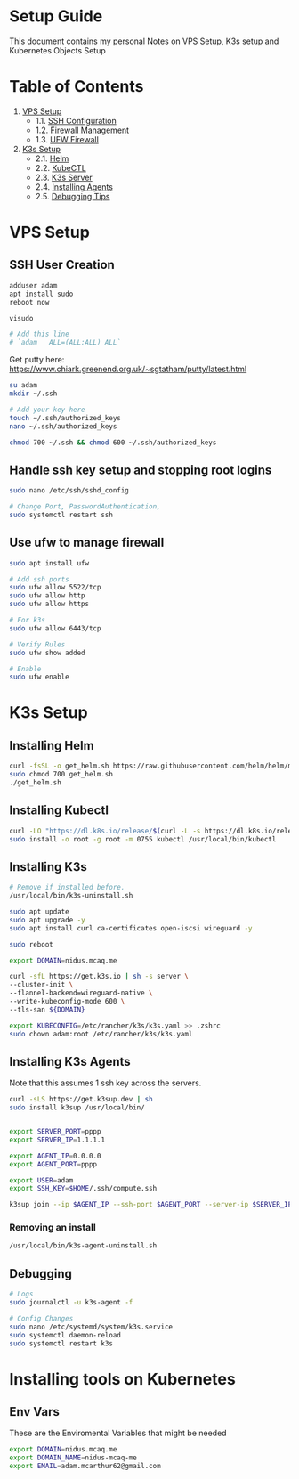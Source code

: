 # Setup Guide

This document contains my personal Notes on VPS Setup, K3s setup and Kubernetes Objects Setup

# Table of Contents
1. [VPS Setup](#vps-setup)
    - 1.1. [SSH Configuration](#ssh-user-creation)
    - 1.2. [Firewall Management](#Handle-ssh-key-setup-and-stopping-root-logins)
    - 1.3. [UFW Firewall](#Use-ufw-to-manage-firewall)
2. [K3s Setup](#k3s-setup)
    - 2.1. [Helm](#installing-helm)
    - 2.2. [KubeCTL](#Installing-Kubectl)
    - 2.3. [K3s Server](#Installing-k3s)
    - 2.4. [Installing Agents](#Installing-K3s-Agents)
    - 2.5. [Debugging Tips](#Debugging)


# VPS Setup

## SSH User Creation

```bash
adduser adam
apt install sudo
reboot now

visudo

# Add this line
# `adam   ALL=(ALL:ALL) ALL`
```

Get putty here: https://www.chiark.greenend.org.uk/~sgtatham/putty/latest.html

```bash
su adam
mkdir ~/.ssh

# Add your key here
touch ~/.ssh/authorized_keys
nano ~/.ssh/authorized_keys

chmod 700 ~/.ssh && chmod 600 ~/.ssh/authorized_keys
```

## Handle ssh key setup and stopping root logins

```bash
sudo nano /etc/ssh/sshd_config

# Change Port, PasswordAuthentication,
sudo systemctl restart ssh
```

## Use ufw to manage firewall

```bash
sudo apt install ufw

# Add ssh ports
sudo ufw allow 5522/tcp
sudo ufw allow http
sudo ufw allow https

# For k3s
sudo ufw allow 6443/tcp

# Verify Rules
sudo ufw show added

# Enable
sudo ufw enable
```

# K3s Setup

## Installing Helm

```bash
curl -fsSL -o get_helm.sh https://raw.githubusercontent.com/helm/helm/main/scripts/get-helm-3
sudo chmod 700 get_helm.sh
./get_helm.sh
```

## Installing Kubectl

```bash
curl -LO "https://dl.k8s.io/release/$(curl -L -s https://dl.k8s.io/release/stable.txt)/bin/linux/amd64/kubectl"
sudo install -o root -g root -m 0755 kubectl /usr/local/bin/kubectl
```

## Installing K3s

```bash
# Remove if installed before.
/usr/local/bin/k3s-uninstall.sh

sudo apt update
sudo apt upgrade -y
sudo apt install curl ca-certificates open-iscsi wireguard -y

sudo reboot

export DOMAIN=nidus.mcaq.me

curl -sfL https://get.k3s.io | sh -s server \
--cluster-init \
--flannel-backend=wireguard-native \
--write-kubeconfig-mode 600 \
--tls-san ${DOMAIN}
```

```bash
export KUBECONFIG=/etc/rancher/k3s/k3s.yaml >> .zshrc
sudo chown adam:root /etc/rancher/k3s/k3s.yaml
```

## Installing K3s Agents

Note that this assumes 1 ssh key across the servers.

```bash
curl -sLS https://get.k3sup.dev | sh
sudo install k3sup /usr/local/bin/
```

```bash

export SERVER_PORT=pppp
export SERVER_IP=1.1.1.1

export AGENT_IP=0.0.0.0
export AGENT_PORT=pppp

export USER=adam
export SSH_KEY=$HOME/.ssh/compute.ssh

k3sup join --ip $AGENT_IP --ssh-port $AGENT_PORT --server-ip $SERVER_IP --user $USER --ssh-key $SSH_KEY --server-ssh-port $SERVER_PORT
```

### Removing an install

```bash
/usr/local/bin/k3s-agent-uninstall.sh
```

## Debugging

```bash
# Logs
sudo journalctl -u k3s-agent -f

# Config Changes
sudo nano /etc/systemd/system/k3s.service
sudo systemctl daemon-reload
sudo systemctl restart k3s
```


# Installing tools on Kubernetes

## Env Vars

These are the Enviromental Variables that might be needed

```bash
export DOMAIN=nidus.mcaq.me
export DOMAIN_NAME=nidus-mcaq-me
export EMAIL=adam.mcarthur62@gmail.com
```
